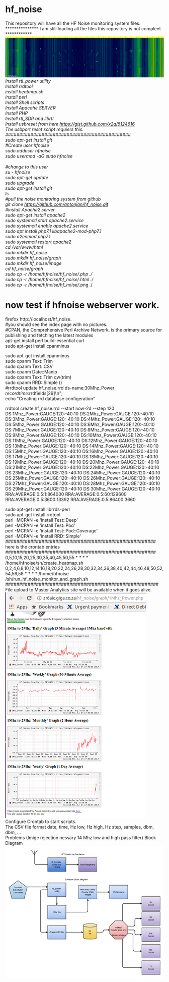 # hf_noise<br>
This repository will have all the HF Noise monitoring system files.<br>
*************** I am still loading all the files this repository is not compleet ***************<br>
![Alt text](hf_noise_25-06-2017.png?raw=true "HF RF Heatmap for 24H every 2 Minute")<br>
Install rtl_power utility<br>
Install rrdtool<br>
install heatmap.sh<br>
install perl<br>
Install Shell scripts<br>
Install Apacahe SERVER<br>
Install PHP<br>
Install rtl_SDR and librtl<br>
Install usbreset from here https://gist.github.com/x2q/5124616<br>
The usbport reset script requiers this.<br>
#############################################<br>
sudo apt-get install git<br>
#Create user hfnoise<br>
sudo adduser hfnoise<br>
sudo usermod -aG sudo hfnoise<br>
<br>
#change to this user<br>
su - hfnoise<br>
sudo apt-get update<br>
sudo upgrade<br>
sudo apt-get install git<br>
ls<br>
#pull the noise monitoring system from github<br>
git clone https://github.com/antonjan/hf_noise.git<br>
#install Apache2 server<br>
sudo apt-get install apache2<br>
sudo systemctl start apache2.service<br>
sudo systemctl enable apache2.service<br>
sudo apt install php7.1 libapache2-mod-php7.1<br>
sudo a2enmod php7.1<br>
sudo systemctl restart apache2<br>
cd /var/www/html<br>
sudo mkdir hf_noise<br>
sudo mkdir hf_noise/graph<br>
sudo mkdir hf_noise/image<br>
cd hf_noise/graph<br>
sudo cp -r /home/hfnoise/hf_noise/*.php ./<br>
sudo cp -r /home/hfnoise/hf_noise/*.html ./<br>
sudo cp -r /home/hfnoise/hf_noise/*.png ./<br>
# now test if hfnoise webserver work.<br>
firefox http://localhost/hf_noise.<br>
#you should see the index page with no pictures.<br>
#CPAN, the Comprehensive Perl Archive Network, is the primary source for publishing and fetching the latest modules <br>
apt-get install perl build-essential curl<br>
sudo apt-get install cpanminus<br>

sudo apt-get install cpanminus<br>
sudo cpanm Text::Trim<br>
sudo cpanm  Text::CSV<br>
sudo cpanm  Date::Manip<br>
sudo cpanm Text::Trim qw(trim)<br>
sudo cpanm RRD::Simple ()<br>
#rrdtool update hf_noise.rrd ds-name:30Mhz_Power $recordtime:$rrdfields[29]\n";<br>
echo "Creating rrd database configeration"<br>

rrdtool create  hf_noise.rrd --start now-2d --step 120 DS:1Mhz_Power:GAUGE:120:-40:10 DS:2Mhz_Power:GAUGE:120:-40:10 DS:3Mhz_Power:GAUGE:120:-40:10 DS:4Mhz_Power:GAUGE:120:-40:10 DS:5Mhz_Power:GAUGE:120:-40:10 DS:6Mhz_Power:GAUGE:120:-40:10 DS:7Mhz_Power:GAUGE:120:-40:10 DS:8Mhz_Power:GAUGE:120:-40:10 DS:9Mhz_Power:GAUGE:120:-40:10 DS:10Mhz_Power:GAUGE:120:-40:10 DS:11Mhz_Power:GAUGE:120:-40:10 DS:12Mhz_Power:GAUGE:120:-40:10 DS:13Mhz_Power:GAUGE:120:-40:10 DS:14Mhz_Power:GAUGE:120:-40:10 DS:15Mhz_Power:GAUGE:120:-40:10 DS:16Mhz_Power:GAUGE:120:-40:10 DS:17Mhz_Power:GAUGE:120:-40:10 DS:18Mhz_Power:GAUGE:120:-40:10 DS:19Mhz_Power:GAUGE:120:-40:10 DS:20Mhz_Power:GAUGE:120:-40:10 DS:21Mhz_Power:GAUGE:120:-40:10 DS:22Mhz_Power:GAUGE:120:-40:10 DS:23Mhz_Power:GAUGE:120:-40:10 DS:24Mhz_Power:GAUGE:120:-40:10 DS:25Mhz_Power:GAUGE:120:-40:10 DS:26Mhz_Power:GAUGE:120:-40:10 DS:27Mhz_Power:GAUGE:120:-40:10 DS:28Mhz_Power:GAUGE:120:-40:10 DS:29Mhz_Power:GAUGE:120:-40:10 DS:30Mhz_Power:GAUGE:120:-40:10 RRA:AVERAGE:0.5:1:864000 RRA:AVERAGE:0.5:60:129600 RRA:AVERAGE:0.5:3600:13392 RRA:AVERAGE:0.5:86400:3660<br>

sudo apt-get install librrds-perl<br>
sudo apt-get install rrdtool<br>
perl -MCPAN -e 'install Test::Deep'<br>
perl -MCPAN -e 'install Test::Pod'<br>
perl -MCPAN -e 'install Test::Pod::Coverage'<br>
perl -MCPAN -e 'install RRD::Simple'<br>
######################################################<br>
here is the crontab entries<br>
######################################################<br>
0,5,10,15,20,25,30,35,40,45,50,55 * * * * /home/hfnoise/sh/create_heatmap.sh<br>
0,2,4,6,8,10,12,14,16,18,20,22,24,26,28,30,32,34,36,38,40,42,44,46,48,50,52,54,56,58 * * * * /home/hfnoise<br>/sh/run_hf_noise_monitor_and_graph.sh<br>
#######################################################<br>
File upload to Master Analytics site will be available when it goes alive.<br>
![Alt text](HF_Graph_monitoring.png?raw=true "HF RF power monitoring")<br>
Configure Crontab to start scripts.<br>
The CSV file format  date, time, Hz low, Hz high, Hz step, samples, dbm, dbm, ...<br>
Problems (Imige rejection nessary 14 Mhz low and high pass filter)
Block Diagram<br>
![Alt text](HF_Noise_Monitor.png?raw=true "Monitoring system Block diagram")<br>
